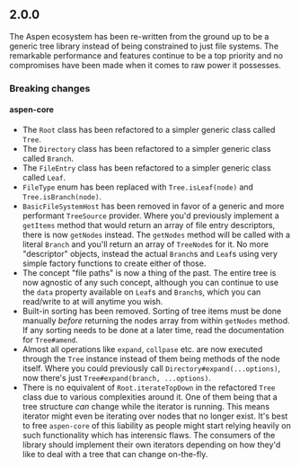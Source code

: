 ## 2.0.0

The Aspen ecosystem has been re-written from the ground up to be a generic tree library instead of being constrained to just file systems.
The remarkable performance and features continue to be a top priority and no compromises have been made when it comes to raw power it possesses.

### Breaking changes

#### aspen-core

- The `Root` class has been refactored to a simpler generic class called `Tree`.
- The `Directory` class has been refactored to a simpler generic class called `Branch`.
- The `FileEntry` class has been refactored to a simpler generic class called `Leaf`.
- `FileType` enum has been replaced with `Tree.isLeaf(node)` and `Tree.isBranch(node)`.
- `BasicFileSystemHost` has been removed in favor of a generic and more performant `TreeSource` provider. Where you'd previously implement
a `getItems` method that would return an array of file entry descriptors, there is now `getNodes` instead. The `getNodes` method will be called
with a literal `Branch` and you'll return an array of `TreeNode`s for it. No more "descriptor" objects, instead the actual `Branch`s and `Leaf`s
using very simple factory functions to create either of those.
- The concept "file paths" is now a thing of the past. The entire tree is now agnostic of any such concept, although you can continue to use the
`data` property available on `Leaf`s and `Branch`s, which you can read/write to at will anytime you wish.
- Built-in sorting has been removed. Sorting of tree items must be done manually *before* returning the nodes array from within `getNodes` method. If
any sorting needs to be done at a later time, read the documentation for `Tree#amend`.
- Almost all operations like `expand`, `collpase` etc. are now executed through the `Tree` instance instead of them being methods of the node itself.
Where you could previously call `Directory#expand(...options)`, now there's just `Tree#expand(branch, ...options)`.
- There is no equivalent of `Root.iterateTopDown` in the refactored `Tree` class due to various complexities around it. One of them being
that a tree structure *can* change while the iterator is running. This means iterator might even be iterating over nodes that no longer exist.
It's best to free `aspen-core` of this liability as people might start relying heavily on such functionality which has interensic flaws.
The consumers of the library should implement their own iterators depending on how they'd like to deal with a tree that can change on-the-fly.

